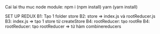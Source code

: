 Cai lai thu muc node module: 
npm i (npm install)
yarn (yarn install)

SET UP REDUX
B1: Tạo 1 folder store
B2: store => index.js và rootReducer.js
B3: index.js => tạo 1 store từ createStore
B4: rootReducer: tạo rootRe
B4: rootReducer: tạo rootReducer => từ hàm combinereducers